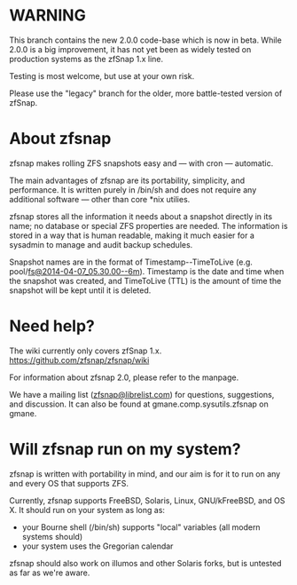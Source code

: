 # WARNING

This branch contains the new 2.0.0 code-base which is now in beta. While
2.0.0 is a big improvement, it has not yet been as widely tested on production
systems as the zfSnap 1.x line.

Testing is most welcome, but use at your own risk.

Please use the "legacy" branch for the older, more battle-tested version of zfSnap.

# About zfsnap

zfsnap makes rolling ZFS snapshots easy and — with cron — automatic.

The main advantages of zfsnap are its portability, simplicity, and performance.
It is written purely in /bin/sh and does not require any additional software —
other than core *nix utilies.

zfsnap stores all the information it needs about a snapshot directly in its name;
no database or special ZFS properties are needed. The information is stored in
a way that is human readable, making it much easier for a sysadmin to manage
and audit backup schedules.

Snapshot names are in the format of Timestamp--TimeToLive (e.g.
pool/fs@2014-04-07_05.30.00--6m). Timestamp is the date and time when the
snapshot was created, and TimeToLive (TTL) is the amount of time the snapshot
will be kept until it is deleted.

# Need help?

The wiki currently only covers zfSnap 1.x. https://github.com/zfsnap/zfsnap/wiki

For information about zfsnap 2.0, please refer to the manpage.

We have a mailing list (zfsnap@librelist.com) for questions, suggestions, and
discussion. It can also be found at gmane.comp.sysutils.zfsnap on gmane.

# Will zfsnap run on my system?

zfsnap is written with portability in mind, and our aim is for it to run on
any and every OS that supports ZFS.

Currently, zfsnap supports FreeBSD, Solaris, Linux, GNU/kFreeBSD, and OS X.
It should run on your system as long as:
- your Bourne shell (/bin/sh) supports "local" variables (all modern systems should)
- your system uses the Gregorian calendar

zfsnap should also work on illumos and other Solaris forks, but is untested as
far as we're aware.
